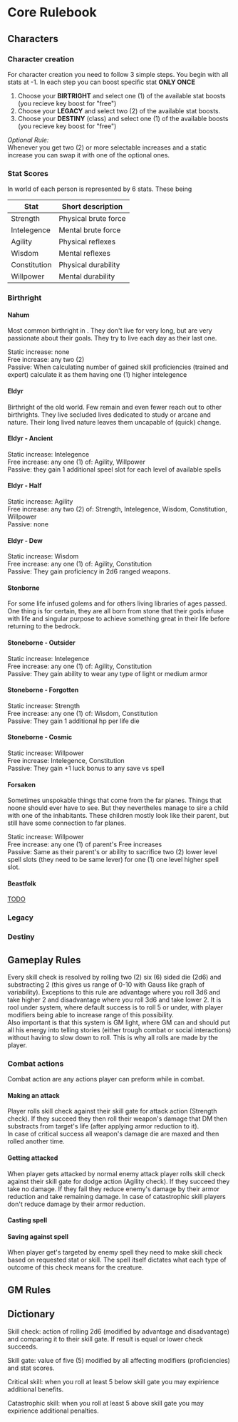 # Core Rulebook

## Characters

### Character creation

For character creation you need to follow 3 simple steps. You begin with all stats at -1. In each step you can boost specific stat **ONLY ONCE**

1. Choose your **BIRTRIGHT** and select one (1) of the available stat boosts (you recieve key boost for "free")
2. Choose your **LEGACY** and select two (2) of the available stat boosts.
3. Choose your **DESTINY** (class) and select one (1) of the available boosts (you recieve key boost for "free")

*Optional Rule:*  
Whenever you get two (2) or more selectable increases and a static increase you can swap it with one of the optional ones.

### Stat Scores

In world of <inset name> each person is represented by 6 stats. These being

| Stat | Short description |
|---|---|
| Strength | Physical brute force |
| Intelegence | Mental brute force |
| Agility | Physical reflexes |
| Wisdom | Mental reflexes |
| Constitution | Physical durability |
| Willpower | Mental durability |

### Birthright

#### Nahum

Most common birthright in <inser name>. They don't live for very long, but are very passionate about their goals. They try to live each day as their last one.

Static increase: none  
Free increase: any two (2)  
Passive: When calculating number of gained skill proficiencies (trained and expert) calculate it as them having one (1) higher intelegence

#### Eldyr

Birthright of the old world. Few remain and even fewer reach out to other birthrights. They live secluded lives dedicated to study or arcane and nature. Their long lived nature leaves them uncapable of (quick) change.

#### Eldyr - Ancient

Static increase: Intelegence  
Free increase: any one (1) of: Agility, Willpower  
Passive: they gain 1 additional speel slot for each level of available spells

#### Eldyr - Half

Static increase: Agility  
Free increase: any two (2) of: Strength, Intelegence, Wisdom, Constitution, Willpower  
Passive: none

#### Eldyr - Dew

Static increase: Wisdom  
Free increase: any one (1) of: Agility, Constitution    
Passive: They gain proficiency in 2d6 ranged weapons.

#### Stonborne

For some life infused golems and for others living libraries of ages passed. One thing is for certain, they are all born from stone that their gods infuse with life and singular purpose to achieve something great in their life before returning to the bedrock.

#### Stoneborne - Outsider

Static increase: Intelegence  
Free increase: any one (1) of: Agility, Constitution  
Passive: They gain ability to wear any type of light or medium armor

#### Stoneborne - Forgotten

Static increase: Strength  
Free increase: any one (1) of: Wisdom, Constitution  
Passive: They gain 1 additional hp per life die

#### Stoneborne - Cosmic

Static increase: Willpower  
Free increase: Intelegence, Constitution  
Passive: They gain +1 luck bonus to any save vs spell

#### Forsaken

Sometimes unspokable things that come from the far planes. Things that noone should ever have to see. But they nevertheles manage to sire a child with one of the <insert name> inhabitants. These children mostly look like their <inser name> parent, but still have some connection to far planes.

Static increase: Willpower  
Free increase: any one (1) of parent's Free increases  
Passive: Same as their parent's or ability to sacrifice two (2) lower level spell slots (they need to be same lever) for one (1) one level higher spell slot.

#### Beastfolk

[TODO]()

### Legacy

### Destiny


## Gameplay Rules

Every skill check is resolved by rolling two (2) six (6) sided die (2d6) and substracting 2 (this gives us range of 0-10 with Gauss like graph of variability). Exceptions to this rule are advantage where you roll 3d6 and take higher 2 and disadvantage where you roll 3d6 and take lower 2. It is rool under system, where default success is to roll 5 or under, with player modifiers being able to increase range of this possibility.  
Also important is that this system is GM light, where GM can and should put all his energy into telling stories (either trough combat or social interactions) without having to slow down to roll. This is why all rolls are made by the player.  

### Combat actions

Combat action are any actions player can preform while in combat.

#### Making an attack

Player rolls skill check against their skill gate for attack action (Strength check). If they succeed they then roll their weapon's damage that DM then substracts from target's life (after applying armor reduction to it).  
In case of critical success all weapon's damage die are maxed and then rolled another time.

#### Getting attacked

When player gets attacked by normal enemy attack player rolls skill check against their skill gate for dodge action (Agility check). If they succeed they take no damage. If they fail they reduce enemy's damage by their armor reduction and take remaining damage. In case of catastrophic skill players don't reduce damage by their armor reduction.

#### Casting spell

#### Saving against spell

When player get's targeted by enemy spell they need to make skill check based on requested stat or skill. The spell itself dictates what each type of outcome of this check means for the creature.

## GM Rules

## Dictionary

Skill check: action of rolling 2d6 (modified by advantage and disadvantage) and comparing it to their skill gate. If result is equal or lower check succeeds.

Skill gate: value of five (5) modified by all affecting modifiers (proficiencies) and stat scores.

Critical skill: when you roll at least 5 below skill gate you may expirience additional benefits.

Catastrophic skill: when you roll at least 5 above skill gate you may expirience additional penalties.